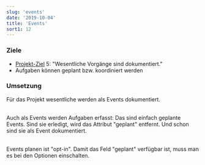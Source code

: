 ```yaml
---
slug: 'events'
date: '2019-10-04'
title: 'Events'
sort1: 12
---
```


### Ziele

- [Projekt-Ziel](/ziele) 5: "Wesentliche Vorgänge sind dokumentiert."
- Aufgaben können geplant bzw. koordiniert werden

### Umsetzung

Für das Projekt wesentliche werden als Events dokumentiert.<br/><br/>

Auch als Events werden Aufgaben erfasst: Das sind einfach geplante Events. Sind sie erledigt, wird das Attribut "geplant" entfernt. Und schon sind sie als Event dokumentiert.<br/><br/>

Events planen ist "opt-in". Damit das Feld "geplant" verfügbar ist, muss man es bei den Optionen einschalten.
